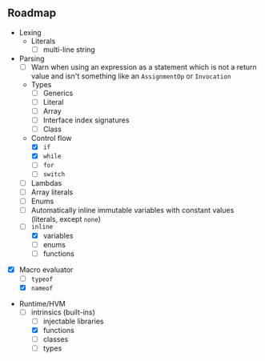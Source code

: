## Roadmap
- Lexing
  - Literals
    - [ ] multi-line string
- Parsing
  - [ ] Warn when using an expression as a statement which is not a return value and isn't something like an `AssignmentOp` or `Invocation`
  - Types
      - [ ] Generics
      - [ ] Literal
      - [ ] Array
      - [ ] Interface index signatures
      - [ ] Class
  - Control flow
      - [x] `if`
      - [x] `while`
      - [ ] `for`
      - [ ] `switch`
  - [ ] Lambdas
  - [ ] Array literals
  - [ ] Enums
  - [ ] Automatically inline immutable variables with constant values (literals, except `none`)
  - [ ] `inline`
    - [x] variables 
    - [ ] enums
    - [ ] functions
- [x] Macro evaluator
  - [ ] `typeof`
  - [x] `nameof`
- Runtime/HVM
  - [ ] intrinsics (built-ins)
    - [ ] injectable libraries
    - [x] functions
    - [ ] classes
    - [ ] types
